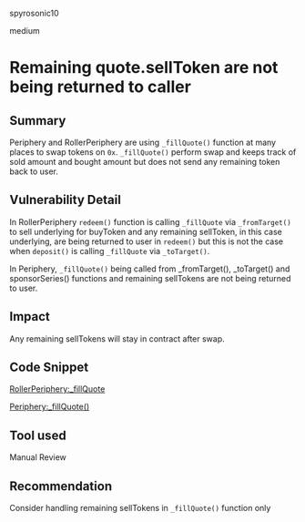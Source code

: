 spyrosonic10

medium

# Remaining quote.sellToken are not being returned to caller

## Summary
Periphery and RollerPeriphery are using `_fillQuote()` function at many places to swap tokens on `0x`.
`_fillQuote()` perform swap and keeps track of sold amount and bought amount but does not send any remaining token back to user.

## Vulnerability Detail
In RollerPeriphery `redeem()` function is calling `_fillQuote` via `_fromTarget()` to sell underlying for buyToken and any remaining sellToken, in this case underlying, are being returned to user in `redeem()` but this is not the case when `deposit()` is calling `_fillQuote` via `_toTarget()`.

In Periphery, `_fillQuote()` being called from _fromTarget(), _toTarget() and sponsorSeries() functions and remaining sellTokens are not being returned to user.

## Impact
Any remaining sellTokens will stay in contract after swap.

## Code Snippet
[RollerPeriphery:_fillQuote](https://github.com/sherlock-audit/2023-03-sense/blob/main/auto-roller/src/RollerPeriphery.sol#L232-L262)

[Periphery:_fillQuote()](https://github.com/sherlock-audit/2023-03-sense/blob/main/sense-v1/pkg/core/src/Periphery.sol#L902-L932)

## Tool used

Manual Review

## Recommendation
Consider handling remaining sellTokens in `_fillQuote()` function only
